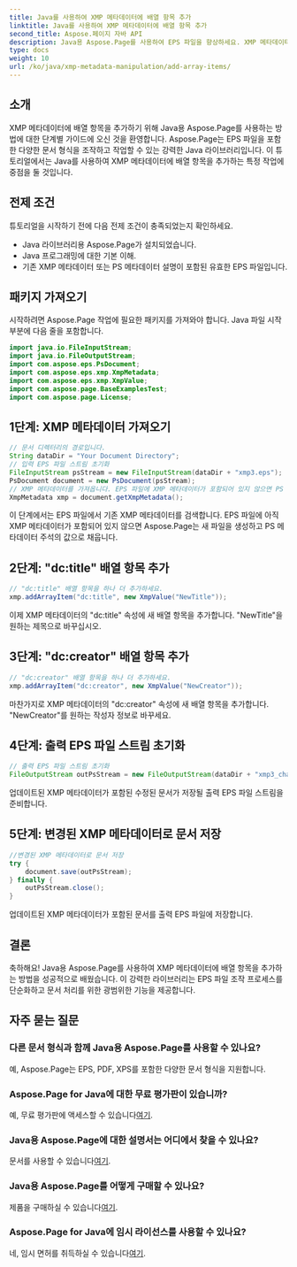 ```yaml
---
title: Java를 사용하여 XMP 메타데이터에 배열 항목 추가
linktitle: Java를 사용하여 XMP 메타데이터에 배열 항목 추가
second_title: Aspose.페이지 자바 API
description: Java용 Aspose.Page를 사용하여 EPS 파일을 향상하세요. XMP 메타데이터에 배열 항목을 쉽게 추가하는 방법을 알아보세요. 지금 단계별 가이드를 따르십시오!
type: docs
weight: 10
url: /ko/java/xmp-metadata-manipulation/add-array-items/
---
```

## 소개
XMP 메타데이터에 배열 항목을 추가하기 위해 Java용 Aspose.Page를 사용하는 방법에 대한 단계별 가이드에 오신 것을 환영합니다. Aspose.Page는 EPS 파일을 포함한 다양한 문서 형식을 조작하고 작업할 수 있는 강력한 Java 라이브러리입니다. 이 튜토리얼에서는 Java를 사용하여 XMP 메타데이터에 배열 항목을 추가하는 특정 작업에 중점을 둘 것입니다.
## 전제 조건
튜토리얼을 시작하기 전에 다음 전제 조건이 충족되었는지 확인하세요.
- Java 라이브러리용 Aspose.Page가 설치되었습니다.
- Java 프로그래밍에 대한 기본 이해.
- 기존 XMP 메타데이터 또는 PS 메타데이터 설명이 포함된 유효한 EPS 파일입니다.
## 패키지 가져오기
시작하려면 Aspose.Page 작업에 필요한 패키지를 가져와야 합니다. Java 파일 시작 부분에 다음 줄을 포함합니다.
```java
import java.io.FileInputStream;
import java.io.FileOutputStream;
import com.aspose.eps.PsDocument;
import com.aspose.eps.xmp.XmpMetadata;
import com.aspose.eps.xmp.XmpValue;
import com.aspose.page.BaseExamplesTest;
import com.aspose.page.License;
```
## 1단계: XMP 메타데이터 가져오기
```java
// 문서 디렉터리의 경로입니다.
String dataDir = "Your Document Directory";
// 입력 EPS 파일 스트림 초기화
FileInputStream psStream = new FileInputStream(dataDir + "xmp3.eps");
PsDocument document = new PsDocument(psStream);
// XMP 메타데이터를 가져옵니다. EPS 파일에 XMP 메타데이터가 포함되어 있지 않으면 PS 메타데이터 주석(%%Creator, %%CreateDate, %%Title 등)의 값으로 채워진 새 파일을 얻습니다.
XmpMetadata xmp = document.getXmpMetadata();
```
이 단계에서는 EPS 파일에서 기존 XMP 메타데이터를 검색합니다. EPS 파일에 아직 XMP 메타데이터가 포함되어 있지 않으면 Aspose.Page는 새 파일을 생성하고 PS 메타데이터 주석의 값으로 채웁니다.
## 2단계: "dc:title" 배열 항목 추가
```java
// "dc:title" 배열 항목을 하나 더 추가하세요.
xmp.addArrayItem("dc:title", new XmpValue("NewTitle"));
```
이제 XMP 메타데이터의 "dc:title" 속성에 새 배열 항목을 추가합니다. "NewTitle"을 원하는 제목으로 바꾸십시오.
## 3단계: "dc:creator" 배열 항목 추가
```java
// "dc:creator" 배열 항목을 하나 더 추가하세요.
xmp.addArrayItem("dc:creator", new XmpValue("NewCreator"));
```
마찬가지로 XMP 메타데이터의 "dc:creator" 속성에 새 배열 항목을 추가합니다. "NewCreator"를 원하는 작성자 정보로 바꾸세요.
## 4단계: 출력 EPS 파일 스트림 초기화
```java
// 출력 EPS 파일 스트림 초기화
FileOutputStream outPsStream = new FileOutputStream(dataDir + "xmp3_changed.eps");
```
업데이트된 XMP 메타데이터가 포함된 수정된 문서가 저장될 출력 EPS 파일 스트림을 준비합니다.
## 5단계: 변경된 XMP 메타데이터로 문서 저장
```java
//변경된 XMP 메타데이터로 문서 저장
try {			
    document.save(outPsStream);
} finally {
    outPsStream.close();
}
```
업데이트된 XMP 메타데이터가 포함된 문서를 출력 EPS 파일에 저장합니다.
## 결론
축하해요! Java용 Aspose.Page를 사용하여 XMP 메타데이터에 배열 항목을 추가하는 방법을 성공적으로 배웠습니다. 이 강력한 라이브러리는 EPS 파일 조작 프로세스를 단순화하고 문서 처리를 위한 광범위한 기능을 제공합니다.
## 자주 묻는 질문

### 다른 문서 형식과 함께 Java용 Aspose.Page를 사용할 수 있나요?
예, Aspose.Page는 EPS, PDF, XPS를 포함한 다양한 문서 형식을 지원합니다.
### Aspose.Page for Java에 대한 무료 평가판이 있습니까?
 예, 무료 평가판에 액세스할 수 있습니다[여기](https://releases.aspose.com/).
### Java용 Aspose.Page에 대한 설명서는 어디에서 찾을 수 있나요?
 문서를 사용할 수 있습니다[여기](https://reference.aspose.com/page/java/).
### Java용 Aspose.Page를 어떻게 구매할 수 있나요?
 제품을 구매하실 수 있습니다[여기](https://purchase.aspose.com/buy).
### Aspose.Page for Java에 임시 라이선스를 사용할 수 있나요?
 네, 임시 면허를 취득하실 수 있습니다[여기](https://purchase.aspose.com/temporary-license/).